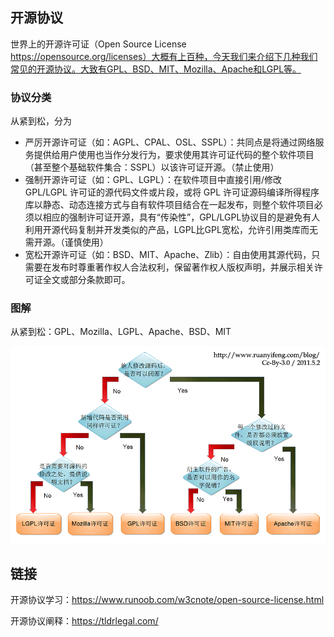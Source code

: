 ## 开源协议

世界上的开源许可证（Open Source License https://opensource.org/licenses）大概有上百种，今天我们来介绍下几种我们常见的开源协议。大致有GPL、BSD、MIT、Mozilla、Apache和LGPL等。

### 协议分类

从紧到松，分为

- 严厉开源许可证（如：AGPL、CPAL、OSL、SSPL）：共同点是将通过网络服务提供给用户使用也当作分发行为，要求使用其许可证代码的整个软件项目（甚至整个基础软件集合：SSPL）以该许可证开源。（禁止使用）
- 强制开源许可证（如：GPL、LGPL）：在软件项目中直接引用/修改 GPL/LGPL 许可证的源代码文件或片段，或将 GPL 许可证源码编译所得程序库以静态、动态连接方式与自有软件项目结合在一起发布，则整个软件项目必须以相应的强制许可证开源，具有“传染性”，GPL/LGPL协议目的是避免有人利用开源代码复制并开发类似的产品，LGPL比GPL宽松，允许引用类库而无需开源。（谨慎使用）
- 宽松开源许可证（如：BSD、MIT、Apache、Zlib）：自由使用其源代码，只需要在发布时尊重著作权人合法权利，保留著作权人版权声明，并展示相关许可证全文或部分条款即可。

### 图解

从紧到松：GPL、Mozilla、LGPL、Apache、BSD、MIT

![img](images/%E5%BC%80%E6%BA%90%E5%8D%8F%E8%AE%AE/bg2011050101.png)



## 链接

开源协议学习：https://www.runoob.com/w3cnote/open-source-license.html

开源协议阐释：https://tldrlegal.com/